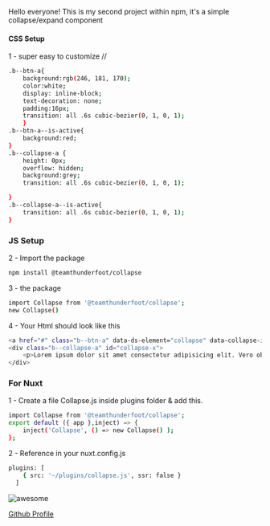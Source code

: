 Hello everyone! 
This is my second project within npm, it's a simple collapse/expand component

#### CSS Setup
1 - super easy to customize //
```sh
.b--btn-a{
    background:rgb(246, 181, 170);
    color:white;
    display: inline-block;
    text-decoration: none;
    padding:16px;
    transition: all .6s cubic-bezier(0, 1, 0, 1); 
    }
.b--btn-a--is-active{
    background:red;
}
.b--collapse-a {
    height: 0px;
    overflow: hidden;
    background:grey;
    transition: all .6s cubic-bezier(0, 1, 0, 1); 

}   
.b--collapse-a--is-active{
    transition: all .6s cubic-bezier(0, 1, 0, 1);
}
```
### JS Setup
2 - Import the package
```sh
npm install @teamthunderfoot/collapse
```
3 -  the package
```sh
import Collapse from '@teamthunderfoot/collapse';
new Collapse()  
```
4 - Your Html should look like this

```sh
<a href="#" class="b--btn-a" data-ds-element="collapse" data-collapse-id="collapse-x" data-target-class="b--collapse-a--is-active" data-self-class="b--btn-a--is-active">Trigger Element</a>
<div class="b--collapse-a" id="collapse-x">
    <p>Lorem ipsum dolor sit amet consectetur adipisicing elit. Vero obcaecati incidunt quod labore illum sint odit! Saepe eligendi laboriosam earum a molestias, totam praesentium vero! Provident ad iure facilis veniam.</p>
</div>
```

### For Nuxt
1 - Create a file Collapse.js inside plugins folder & add this.
```sh
import Collapse from '@teamthunderfoot/collapse';
export default ({ app },inject) => {
    inject('Collapse', () => new Collapse() );
};
```
2 - Reference in your nuxt.config.js
```sh
plugins: [
    { src: '~/plugins/collapse.js', ssr: false }
  ]
```
![awesome](https://media.giphy.com/media/LeikbswJKXOMM/giphy.gif)

[Github Profile](https://github.com/teamthunderfoot/)